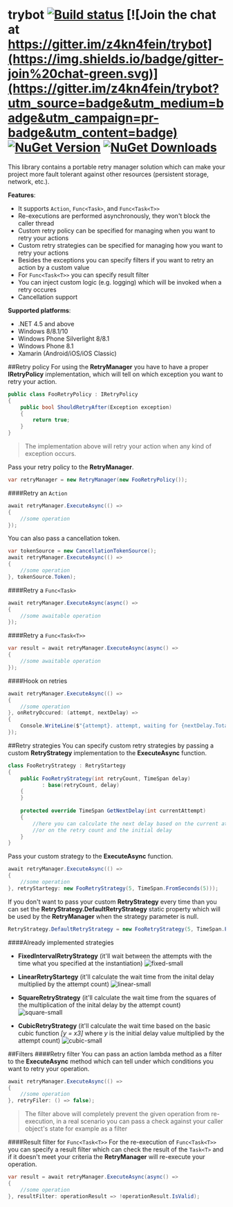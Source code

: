 # trybot [![Build status](https://ci.appveyor.com/api/projects/status/gx8xupnbmx12ysj6/branch/master?svg=true)](https://ci.appveyor.com/project/pcsajtai/trybot/branch/master) [![Join the chat at https://gitter.im/z4kn4fein/trybot](https://img.shields.io/badge/gitter-join%20chat-green.svg)](https://gitter.im/z4kn4fein/trybot?utm_source=badge&utm_medium=badge&utm_campaign=pr-badge&utm_content=badge) [![NuGet Version](http://img.shields.io/nuget/v/Trybot.svg?style=flat)](https://www.nuget.org/packages/Trybot/) [![NuGet Downloads](http://img.shields.io/nuget/dt/Trybot.svg?style=flat)](https://www.nuget.org/packages/Trybot/)
This library contains a portable retry manager solution which can make your project more fault tolerant against other resources (persistent storage, network, etc.). 

**Features**:

 - It supports  `Action`, `Func<Task>`, and `Func<Task<T>>`
 - Re-executions are performed asynchronously, they won't block the caller thread
 - Custom retry policy can be specified for managing when you want to retry your actions
 - Custom retry strategies can be specified for managing how you want to retry your actions
 - Besides the exceptions you can specify filters if you want to retry an action by a custom value
 - For `Func<Task<T>>` you can specify result filter
 - You can inject custom logic (e.g. logging) which will be invoked when a retry occures
 - Cancellation support

**Supported platforms**:

 - .NET 4.5 and above
 - Windows 8/8.1/10
 - Windows Phone Silverlight 8/8.1
 - Windows Phone 8.1
 - Xamarin (Android/iOS/iOS Classic)

##Retry policy
For using the **RetryManager** you have to have a proper **IRetryPolicy** implementation, which will tell on which exception you want to retry your action.
```c#
public class FooRetryPolicy : IRetryPolicy
{
	public bool ShouldRetryAfter(Exception exception)
	{
		return true;
	}
}
```
> The implementation above will retry your action when any kind of exception occurs.

Pass your retry policy to the **RetryManager**.
```c#
var retryManager = new RetryManager(new FooRetryPolicy());
```
####Retry an `Action`
```c#
await retryManager.ExecuteAsync(() =>
{
	//some operation    
});
```
You can also pass a cancellation token.
```c#
var tokenSource = new CancellationTokenSource();
await retryManager.ExecuteAsync(() =>
{
	//some operation    
}, tokenSource.Token);
```
####Retry a `Func<Task>`
```c#
await retryManager.ExecuteAsync(async() =>
{
	//some awaitable operation    
});
```
####Retry a `Func<Task<T>>`
```c#
var result = await retryManager.ExecuteAsync(async() =>
{
	//some awaitable operation    
});
```
####Hook on retries
```c#
await retryManager.ExecuteAsync(() =>
{
	//some operation    
}, onRetryOccured: (attempt, nextDelay) =>
{
	Console.WriteLine($"{attempt}. attempt, waiting for {nextDelay.TotalSeconds} seconds");
});
```
##Retry strategies
You can specify custom retry strategies by passing a custom **RetryStrategy** implementation to the **ExecuteAsync** function.
```c#
class FooRetryStrategy : RetryStartegy
{
	public FooRetryStrategy(int retryCount, TimeSpan delay)
           : base(retryCount, delay)
    {
    }
    
    protected override TimeSpan GetNextDelay(int currentAttempt)
    {
		//here you can calculate the next delay based on the current attempt 
		//or on the retry count and the initial delay
    }
}
```
Pass your custom strategy to the **ExecuteAsync** function.
```c#
await retryManager.ExecuteAsync(() =>
{
	//some operation    
}, retryStartegy: new FooRetryStrategy(5, TimeSpan.FromSeconds(5)));
```
If you don't want to pass your custom **RetryStrategy** every time than you can set the **RetryStrategy.DefaultRetryStrategy** static property which will be used by the **RetryManager** when the strategy parameter is null.
```c#
RetryStrategy.DefaultRetryStrategy = new FooRetryStrategy(5, TimeSpan.FromSeconds(5));
```
####Already implemented strategies

 - **FixedIntervalRetryStrategy** (it'll wait between the attempts with the time what you specified at the instantiation)
![fixed-small](https://cloud.githubusercontent.com/assets/13772020/11634019/93a4e4a0-9d0e-11e5-995d-4514e9d8a941.png)

 - **LinearRetryStartegy** (it'll calculate the wait time from the inital delay multiplied by the attempt count)
![linear-small](https://cloud.githubusercontent.com/assets/13772020/11633993/776a9f64-9d0e-11e5-9f4f-2ddd8177014d.png)

 - **SquareRetryStrategy** (it'll calculate the wait time from the squares of the multiplication of the inital delay by the attempt count)
![square-small](https://cloud.githubusercontent.com/assets/13772020/11633971/5da06ee2-9d0e-11e5-9510-d032e58b3818.png)

 - **CubicRetryStrategy** (it'll calculate the wait time based on the basic cubic function *[y = x3]* where *y* is the initial delay value multiplied by the attempt count)
![cubic-small](https://cloud.githubusercontent.com/assets/13772020/11633946/403bbc62-9d0e-11e5-8bf9-2e17ed23cb8a.png)

##Filters
####Retry filter
You can pass an action lambda method as a filter to the **ExecuteAsync** method which can tell under which conditions you want to retry your operation.
```c#
await retryManager.ExecuteAsync(() =>
{
	//some operation    
}, retryFiler: () => false);
```
> The filter above will completely prevent the given operation from re-execution, in a real scenario you can pass a check against your caller object's state for example as a filter

####Result filter for `Func<Task<T>>`
For the re-execution of `Func<Task<T>>` you can specify a result filter which can check the result of the `Task<T>` and if it doesn't meet your criteria the **RetryManager** will re-execute your operation.
```c#
var result = await retryManager.ExecuteAsync(async() =>
{
	//some operation    
}, resultFilter: operationResult => !operationResult.IsValid);
```